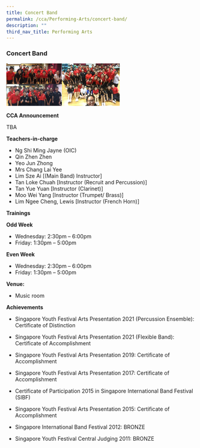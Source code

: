 ```yaml
---
title: Concert Band
permalink: /cca/Performing-Arts/concert-band/
description: ""
third_nav_title: Performing Arts
---
```

### Concert Band

<img src="/images/cca22.png" style="width:60%">

**CCA Announcement**

TBA

**Teachers-in-charge**

*   Ng Shi Ming Jayne (OIC)
*   Qin Zhen Zhen
*   Yeo Jun Zhong
*   Mrs Chang Lai Yee
*   Lim Sze Ai \[(Main Band) Instructor\]
*   Tan Loke Chuah \[Instructor (Recruit and Percussion)\]
*   Tan Yue Yuan \[Instructor (Clarinet)\]
*   Moo Wei Yang \[Instructor (Trumpet/ Brass)\]
*   Lim Ngee Cheng, Lewis \[Instructor (French Horn)\]

**Trainings**

**Odd Week**

*   Wednesday: 2:30pm – 6:00pm
*   Friday: 1:30pm – 5:00pm

**Even Week**

*   Wednesday: 2:30pm – 6:00pm
*   Friday: 1:30pm – 5:00pm

**Venue:**

*   Music room

**Achievements**

*   Singapore Youth Festival Arts Presentation 2021 (Percussion Ensemble): Certificate of Distinction
*   Singapore Youth Festival Arts Presentation 2021 (Flexible Band): Certificate of Accomplishment
*   Singapore Youth Festival Arts Presentation 2019: Certificate of Accomplishment
    
*   Singapore Youth Festival Arts Presentation 2017: Certificate of Accomplishment
*   Certificate of Participation 2015 in Singapore International Band Festival (SIBF)
*   Singapore Youth Festival Arts Presentation 2015: Certificate of Accomplishment
*   Singapore International Band Festival 2012: BRONZE
*   Singapore Youth Festival Central Judging 2011: BRONZE